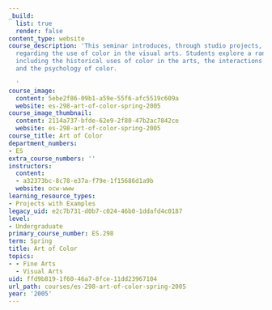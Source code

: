 ```yaml
---
_build:
  list: true
  render: false
content_type: website
course_description: 'This seminar introduces, through studio projects, the basic principles
  regarding the use of color in the visual arts. Students explore a range of topics,
  including the historical uses of color in the arts, the interactions between colors,
  and the psychology of color.

  '
course_image:
  content: 5ebe2f86-09b1-a59e-55f6-afc5519c609a
  website: es-298-art-of-color-spring-2005
course_image_thumbnail:
  content: 2114a737-bfde-62e9-2f80-47b2ac7842ce
  website: es-298-art-of-color-spring-2005
course_title: Art of Color
department_numbers:
- ES
extra_course_numbers: ''
instructors:
  content:
  - a32373bc-8c78-e37a-f79e-1f15686d1a9b
  website: ocw-www
learning_resource_types:
- Projects with Examples
legacy_uid: e2c7b731-d0b7-c024-46b0-1ddafd4c0187
level:
- Undergraduate
primary_course_number: ES.298
term: Spring
title: Art of Color
topics:
- - Fine Arts
  - Visual Arts
uid: ffd9b819-1f60-46a7-8fce-11dd23967104
url_path: courses/es-298-art-of-color-spring-2005
year: '2005'
---
```

